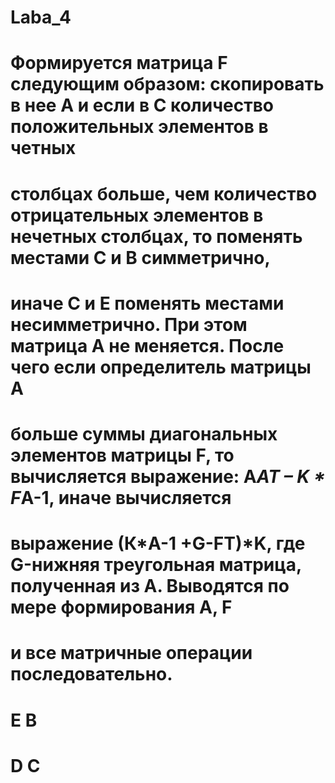 # Laba_4
# Формируется матрица F следующим образом: скопировать в нее А и если в С количество положительных элементов в четных
# столбцах больше, чем количество отрицательных  элементов в нечетных столбцах, то поменять местами С и В симметрично,
# иначе С и Е поменять местами несимметрично. При этом матрица А не меняется. После чего если определитель матрицы А
# больше суммы диагональных элементов матрицы F, то вычисляется выражение: A*AT – K * F*A-1, иначе вычисляется
# выражение (К*A-1 +G-FТ)*K, где G-нижняя треугольная матрица, полученная из А. Выводятся по мере формирования А, F
# и все матричные операции последовательно.
#
#   E    B
#   D    C
